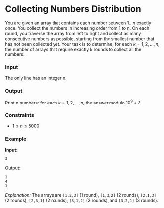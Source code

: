 # Collecting Numbers Distribution

You are given an array that contains each number between $1 \dots n$ exactly once. You collect the numbers in increasing
order from 1 to n. On each round, you traverse the array from left to right and collect as many consecutive numbers as
possible, starting from the smallest number that has not been collected yet.
Your task is to determine, for each $k=1,2,\dots,n$, the number of arrays that require exactly k rounds to collect all
the numbers.

### Input

The only line has an integer n.

### Output

Print n numbers: for each $k=1,2,\dots,n$, the answer modulo $10^9+7$.

### Constraints

* $1 \le n \le 5000$

### Example

**Input:**

```
3
```

Output:

```
1
4
1
```

_Explanation:_ The arrays are `[1,2,3]` (1 round), `[1,3,2]` (2 rounds), `[2,1,3]` (2 rounds), `[2,3,1]` (2 rounds),
`[3,1,2]` (2 rounds), and `[3,2,1]` (3 rounds).